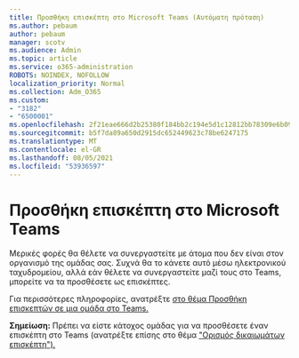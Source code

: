 ```yaml
---
title: Προσθήκη επισκέπτη στο Microsoft Teams (Αυτόματη πρόταση)
ms.author: pebaum
author: pebaum
manager: scotv
ms.audience: Admin
ms.topic: article
ms.service: o365-administration
ROBOTS: NOINDEX, NOFOLLOW
localization_priority: Normal
ms.collection: Adm_O365
ms.custom:
- "3182"
- "6500001"
ms.openlocfilehash: 2f21eae666d2b25380f184bb2c194e5d1c12812bb78309e6b09f9f497163b8c8
ms.sourcegitcommit: b5f7da89a650d2915dc652449623c78be6247175
ms.translationtype: MT
ms.contentlocale: el-GR
ms.lasthandoff: 08/05/2021
ms.locfileid: "53936597"
---
```

# <a name="add-a-guest-to-microsoft-teams"></a>Προσθήκη επισκέπτη στο Microsoft Teams

Μερικές φορές θα θέλετε να συνεργαστείτε με άτομα που δεν είναι στον οργανισμό της ομάδας σας. Συχνά θα το κάνετε αυτό μέσω ηλεκτρονικού ταχυδρομείου, αλλά εάν θέλετε να συνεργαστείτε μαζί τους στο Teams, μπορείτε να τα προσθέσετε ως επισκέπτες.

Για περισσότερες πληροφορίες, ανατρέξτε [στο θέμα Προσθήκη επισκεπτών σε μια ομάδα στο Teams.](https://support.office.com/article/add-guests-to-a-team-in-teams-fccb4fa6-f864-4508-bdde-256e7384a14f#ID0EAABAAA=Desktop)

**Σημείωση:** Πρέπει να είστε κάτοχος ομάδας για να προσθέσετε έναν επισκέπτη στο Teams (ανατρέξτε επίσης στο θέμα ["Ορισμός δικαιωμάτων επισκέπτη").](https://support.office.com/article/set-guest-permissions-for-channels-in-teams-4756c468-2746-4bfd-a582-736d55fcc169)
